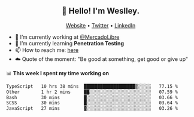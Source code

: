 <h2 align="center">👋 Hello! I'm Weslley.</h2>
<p align="center">
  <a href="http://weslleyneri.com.br">Website</a> •
  <a href="https://twitter.com/Weslley_Neri">Twitter</a> •
  <a href="https://www.linkedin.com/in/weslley-neri-3658908b">LinkedIn</a>
</p>


- 🔭 I’m currently working at [@MercadoLibre](https://github.com/mercadolibre)
- 🌱 I’m currently learning **Penetration Testing**
- 📫 How to reach me: [here](mailto:weslley39@gmail.com)
- ☁️ Quote of the moment: "Be good at something, get good or give up"

📊 **This week I spent my time working on**
<!--START_SECTION:waka-->

```txt
TypeScript   10 hrs 38 mins  ███████████████████▒░░░░░   77.15 %
Other        1 hr 2 mins     ██░░░░░░░░░░░░░░░░░░░░░░░   07.59 %
Bash         30 mins         █░░░░░░░░░░░░░░░░░░░░░░░░   03.66 %
SCSS         30 mins         █░░░░░░░░░░░░░░░░░░░░░░░░   03.64 %
JavaScript   27 mins         ▓░░░░░░░░░░░░░░░░░░░░░░░░   03.26 %
```

<!--END_SECTION:waka-->

<!-- Inspired by https://github.com/gruselhaus/gruselhaus -->